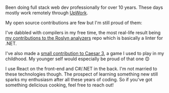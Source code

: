 Been doing full stack web dev professionally for over 10 years. These days mostly work remotely through [UpWork](https://www.upwork.com/freelancers/~0105010563c7284e42).

My open source contributions are few but I'm still proud of them:

I've dabbled with compilers in my free time, the most real-life result being [my contributions to the Roslyn analyzers](https://github.com/dotnet/roslyn-analyzers/commits/main?author=tkharaishvili) repo which is basically a linter for .NET.

I've also made a [small contribution to Caesar 3](https://github.com/Keriew/augustus/commits/master?author=tkharaishvili), a game I used to play in my childhood. My younger self would especially be proud of that one 😊

I use React on the front-end and C#/.NET in the back. I'm not married to these technologies though. The prospect of learning something new still sparks my enthusiasm after all these years of coding. So if you've got something delicious cooking, feel free to reach out!
